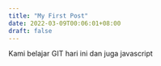 ```yaml
---
title: "My First Post"
date: 2022-03-09T00:06:01+08:00
draft: false
---
```


Kami belajar GIT hari ini dan juga javascript

